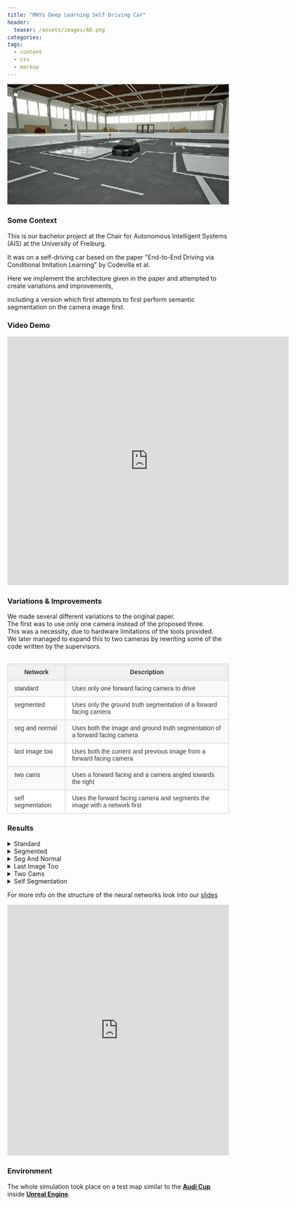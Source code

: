 ```yaml
---
title: "MNYs Deep Learning Self Driving Car"
header:
  teaser: /assets/images/AD.png
categories:
tags:
  - content
  - css
  - markup
---
```


![Hero Image](./assets/simulator-1.png "Demo of standard net")

### Some Context
This is our bachelor project at the Chair for Autonomous Intelligent Systems (AIS) at the University of Freiburg.<br>

It was on a self-driving car based on the paper "End-to-End Driving via Conditional Imitation Learning" by Codevilla et al.<br>

Here we implement the architecture given in the paper and attempted to create variations and improvements,<br>

including a version which first attempts to first perform semantic segmentation on the camera image first.<br>

### Video Demo
<div class="embed-container">
  <iframe
      src="https://player.vimeo.com/video/346883000"
      width="640"
      height="564"
      frameborder="0"
      webkitallowfullscreen
      mozallowfullscreen
      allowfullscreen>
  </iframe>
</div>

### Variations & Improvements
We made several different variations to the original paper.<br>
The first was to use only one camera instead of the proposed three.<br>
This was a necessity, due to hardware limitations of the tools provided.<br>
We later managed to expand this to two cameras by rewriting some of the code written by the supervisors.<br><br>

<!--
   -  | Network           | Description
   -  |-------------------|-------------
   -  | standard          | Uses only one forward facing camera to drive
   -  | segmented         | Uses only the ground truth segmentation of a forward facing camera
   -  | seg and normal    | Uses both the image and ground truth segmentation of a forward facing camera
   -  | last image too    | Uses both the current and previous image from a forward facing camera
   -  | two cams          | Uses a forward facing and a camera angled towards the right
   -  | self segmentation | Uses the forward facing camera and segments the image with a network first
   -
   -<style type="text/css">
   -.tg  {border-collapse:collapse;border-spacing:0;border-color:#9ABAD9;}
   -.tg td{font-family:Arial, sans-serif;font-size:14px;padding:10px 5px;border-style:solid;border-width:1px;overflow:hidden;word-break:normal;border-color:#9ABAD9;color:#444;background-color:#EBF5FF;}
   -.tg th{font-family:Arial, sans-serif;font-size:14px;font-weight:normal;padding:10px 5px;border-style:solid;border-width:1px;overflow:hidden;word-break:normal;border-color:#9ABAD9;color:#fff;background-color:#409cff;}
   -.tg .tg-1wig{font-weight:bold;text-align:left;vertical-align:top}
   -.tg .tg-hmp3{background-color:#D2E4FC;text-align:left;vertical-align:top}
   -.tg .tg-sf3y{background-color:#D2E4FC;font-family:Arial, Helvetica, sans-serif !important;;text-align:left;vertical-align:top}
   -.tg .tg-0lax{text-align:left;vertical-align:top}
   -</style>
   -<table class="tg">
   -  <tr>
   -    <th class="tg-1wig">Network</th>
   -    <th class="tg-1wig">Description</th>
   -  </tr>
   -  <tr>
   -    <td class="tg-hmp3">standard</td>
   -    <td class="tg-hmp3">Uses only one forward facing camera to drive</td>
   -  </tr>
   -  <tr>
   -    <td class="tg-0lax">segmented</td>
   -    <td class="tg-0lax">Uses only the ground truth segmentation of a forward facing camera</td>
   -  </tr>
   -  <tr>
   -    <td class="tg-hmp3">seg and normal</td>
   -    <td class="tg-sf3y">Uses both the image and ground truth segmentation of a forward facing camera</td>
   -  </tr>
   -  <tr>
   -    <td class="tg-0lax">last image too</td>
   -    <td class="tg-0lax">Uses both the current and previous image from a forward facing camera</td>
   -  </tr>
   -  <tr>
   -    <td class="tg-hmp3">two cams</td>
   -    <td class="tg-hmp3">Uses a forward facing and a camera angled towards the right</td>
   -  </tr>
   -  <tr>
   -    <td class="tg-0lax">self segmentation</td>
   -    <td class="tg-0lax">Uses the forward facing camera and segments the image with a network first</td>
   -  </tr>
   -</table>
   -->
<style type="text/css">
.tg  {border-collapse:collapse;border-spacing:0;border-color:#ccc;}
.tg td{font-family:Arial, sans-serif;font-size:14px;padding:10px 15px;border-style:solid;border-width:1px;overflow:hidden;word-break:normal;border-color:#ccc;color:#333;background-color:#fff;}
.tg th{font-family:Arial, sans-serif;font-size:14px;font-weight:normal;padding:10px 5px;border-style:solid;border-width:1px;overflow:hidden;word-break:normal;border-color:#ccc;color:#333;background-color:#f0f0f0;}
.tg .tg-tebh{background-color:#f9f9f9;font-family:Arial, Helvetica, sans-serif !important;;text-align:left;vertical-align:top}
.tg .tg-buh4{background-color:#f9f9f9;text-align:left;vertical-align:top}
.tg .tg-amwm{font-weight:bold;text-align:center;vertical-align:top}
.tg .tg-0lax{text-align:left;vertical-align:top}
</style>
<table class="tg">
  <tr>
    <th class="tg-amwm">Network</th>
    <th class="tg-amwm">Description</th>
  </tr>
  <tr>
    <td class="tg-buh4">standard</td>
    <td class="tg-buh4">Uses only one forward facing camera to drive</td>
  </tr>
  <tr>
    <td class="tg-0lax">segmented</td>
    <td class="tg-0lax">Uses only the ground truth segmentation of a forward facing camera</td>
  </tr>
  <tr>
    <td class="tg-buh4">seg and normal</td>
    <td class="tg-tebh">Uses both the image and ground truth segmentation of a forward facing camera</td>
  </tr>
  <tr>
    <td class="tg-0lax">last image too</td>
    <td class="tg-0lax">Uses both the current and previous image from a forward facing camera</td>
  </tr>
  <tr>
    <td class="tg-buh4">two cams</td>
    <td class="tg-buh4">Uses a forward facing and a camera angled towards the right</td>
  </tr>
  <tr>
    <td class="tg-0lax">self segmentation</td>
    <td class="tg-0lax">Uses the forward facing camera and segments the image with a network first</td>
  </tr>
</table>

### Results
<!--Infos on the different variations-->
<details> 
  <summary>Standard</summary>
   <p>  Single camera and otherwise the implementation from the paper.<br>
        Works pretty well and is shown on the video.<br>
        This is on the testing dataset / unknown map and only with a small amount of data.</p> 
</details>
<details> 
  <summary>Segmented</summary>
   <p> Has the ground truth segmentation of a single camera output.<br>
        As expected the results of this artificial neural network are extremely
        good and it handles even difficult problems with ease.<br>
        Obtaining such a perfect segmentation in reality is of course very hard if not impossible.</p> 
        Had some problems with lanes coming from the opposite direction, as they had the same coloring<br>
        (eg. left lane one color right lane another) and the left lanes from both sides had the same one.
</details>
<details> 
  <summary>Seg And Normal</summary>
   <p> Had both the original image of a camera as well as its ground truth segmentation.<br>
        It did not perform better in most situations, as it carried with it some errors of the image only,<br>
        like thinking multiple parking spaces in a row are another lane.<br>
        It performed better than the segmentation only on streets with two lanes for each direction,<br>
        this was likely becuase it now saw the line separating the two directions.
        In general it was perfoming on the same level as seg. only.</p> 
</details>
<details> 
  <summary>Last Image Too</summary>
   <p> This one was a bit tough and brought some problems,<br>
        as we doubled the input space it saved something similar to a state machine.<br>
        It tended to overcorrect, as it thought it was still very bad,<br>
        when it saw the last picture as the same as the new one before.<br>
        Though this was probably only because we trained it with the normal dataset.<br>
        In the end we were constrained by the end of the project.</p> 
</details>
<details> 
  <summary>Two Cams</summary>
   <p> A second image from the same position facing a bit to the left,<br>
        though in hindsight we should've done it to the right,<br>
        to get the outer side of the lanes in better view.<br>
        This overcorrected to the left, as it had the same problem as last img. too.<br>
        With a bigger dataset both would've probably just ignored the other image.</p> 
</details>
<details> 
  <summary>Self Segmentation</summary>
   <p> Here we implemented our own segmentation network to segment street,<br>
        lines indicating lanes and unimportant stuff.<br>
        Sadly on the computers provided this could barely run in real time and<br>
        lagged terribly, even though it worked quite well, if slow on our GPU.</p> 
</details>

For more info on the structure of the neural networks look into our [slides](/assets/AIS-Project.pdf)

<style>
.responsive-wrap iframe{ max-width: 100%;}
</style>
<div class="responsive-wrap">
<!-- this is the embed code provided by Google -->
<iframe src="https://docs.google.com/presentation/d/e/2PACX-1vTzGNXiUU3pggNZtoAv8Kh121AKM4Yoeise1na-jsMc2sZhS_MFcNcQCBsZy0yDV1Sl_UCXugQpBded/embed?start=false&loop=true&delayms=5000" frameborder="0" width="960" height="569" allowfullscreen="true" mozallowfullscreen="true" webkitallowfullscreen="true"></iframe>
<!-- Google embed ends -->
</div>

### Environment
The whole simulation took place on a test map similar to the [**Audi Cup**]("https://www.audicup.com/" "Audi Cup") inside [**Unreal Engine**]("https://www.audicup.com/" "Unreal Engine").<br>
